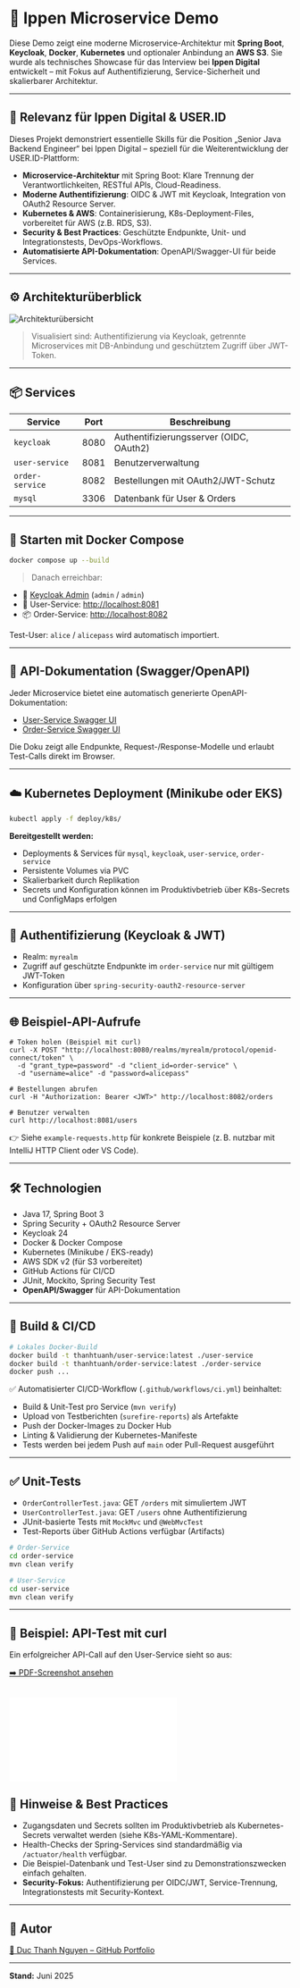 # 🧩 Ippen Microservice Demo

Diese Demo zeigt eine moderne Microservice-Architektur mit **Spring Boot**, **Keycloak**, **Docker**, **Kubernetes** und optionaler Anbindung an **AWS S3**. Sie wurde als technisches Showcase für das Interview bei **Ippen Digital** entwickelt – mit Fokus auf Authentifizierung, Service-Sicherheit und skalierbarer Architektur.

---

## 🎯 Relevanz für Ippen Digital & USER.ID

Dieses Projekt demonstriert essentielle Skills für die Position „Senior Java Backend Engineer“ bei Ippen Digital – speziell für die Weiterentwicklung der USER.ID-Plattform:

- **Microservice-Architektur** mit Spring Boot: Klare Trennung der Verantwortlichkeiten, RESTful APIs, Cloud-Readiness.
- **Moderne Authentifizierung**: OIDC & JWT mit Keycloak, Integration von OAuth2 Resource Server.
- **Kubernetes & AWS**: Containerisierung, K8s-Deployment-Files, vorbereitet für AWS (z.B. RDS, S3).
- **Security & Best Practices**: Geschützte Endpunkte, Unit- und Integrationstests, DevOps-Workflows.
- **Automatisierte API-Dokumentation**: OpenAPI/Swagger-UI für beide Services.

---

## ⚙️ Architekturüberblick

![Architekturübersicht](./docs/architecture.png)

> Visualisiert sind: Authentifizierung via Keycloak, getrennte Microservices mit DB-Anbindung und geschütztem Zugriff über JWT-Token.

---

## 📦 Services

| Service         | Port | Beschreibung                            |
|-----------------|------|------------------------------------------|
| `keycloak`      | 8080 | Authentifizierungsserver (OIDC, OAuth2) |
| `user-service`  | 8081 | Benutzerverwaltung                      |
| `order-service` | 8082 | Bestellungen mit OAuth2/JWT-Schutz      |
| `mysql`         | 3306 | Datenbank für User & Orders             |

---

## 🚀 Starten mit Docker Compose

```bash
docker compose up --build
```

> Danach erreichbar:

* 🔐 [Keycloak Admin](http://localhost:8080) (`admin` / `admin`)
* 👤 User-Service: [http://localhost:8081](http://localhost:8081)
* 📦 Order-Service: [http://localhost:8082](http://localhost:8082)

Test-User: `alice` / `alicepass` wird automatisch importiert.

---

## 📖 API-Dokumentation (Swagger/OpenAPI)

Jeder Microservice bietet eine automatisch generierte OpenAPI-Dokumentation:
- [User-Service Swagger UI](http://localhost:8081/swagger-ui.html)
- [Order-Service Swagger UI](http://localhost:8082/swagger-ui.html)

Die Doku zeigt alle Endpunkte, Request-/Response-Modelle und erlaubt Test-Calls direkt im Browser.

---

## ☁️ Kubernetes Deployment (Minikube oder EKS)

```bash
kubectl apply -f deploy/k8s/
```

**Bereitgestellt werden:**

* Deployments & Services für `mysql`, `keycloak`, `user-service`, `order-service`
* Persistente Volumes via PVC
* Skalierbarkeit durch Replikation
* Secrets und Konfiguration können im Produktivbetrieb über K8s-Secrets und ConfigMaps erfolgen

---

## 🔐 Authentifizierung (Keycloak & JWT)

* Realm: `myrealm`
* Zugriff auf geschützte Endpunkte im `order-service` nur mit gültigem JWT-Token
* Konfiguration über `spring-security-oauth2-resource-server`

---

## 🌐 Beispiel-API-Aufrufe

```http
# Token holen (Beispiel mit curl)
curl -X POST "http://localhost:8080/realms/myrealm/protocol/openid-connect/token" \
  -d "grant_type=password" -d "client_id=order-service" \
  -d "username=alice" -d "password=alicepass"

# Bestellungen abrufen
curl -H "Authorization: Bearer <JWT>" http://localhost:8082/orders

# Benutzer verwalten
curl http://localhost:8081/users
```

👉 Siehe `example-requests.http` für konkrete Beispiele (z. B. nutzbar mit IntelliJ HTTP Client oder VS Code).

---

## 🛠️ Technologien

* Java 17, Spring Boot 3
* Spring Security + OAuth2 Resource Server
* Keycloak 24
* Docker & Docker Compose
* Kubernetes (Minikube / EKS-ready)
* AWS SDK v2 (für S3 vorbereitet)
* GitHub Actions für CI/CD
* JUnit, Mockito, Spring Security Test
* **OpenAPI/Swagger** für API-Dokumentation

---

## 🔁 Build & CI/CD

```bash
# Lokales Docker-Build
docker build -t thanhtuanh/user-service:latest ./user-service
docker build -t thanhtuanh/order-service:latest ./order-service
docker push ...
```

✅ Automatisierter CI/CD-Workflow (`.github/workflows/ci.yml`) beinhaltet:

* Build & Unit-Test pro Service (`mvn verify`)
* Upload von Testberichten (`surefire-reports`) als Artefakte
* Push der Docker-Images zu Docker Hub
* Linting & Validierung der Kubernetes-Manifeste
* Tests werden bei jedem Push auf `main` oder Pull-Request ausgeführt

---

## ✅ Unit-Tests

* `OrderControllerTest.java`: GET `/orders` mit simuliertem JWT
* `UserControllerTest.java`: GET `/users` ohne Authentifizierung
* JUnit-basierte Tests mit `MockMvc` und `@WebMvcTest`
* Test-Reports über GitHub Actions verfügbar (Artifacts)

```bash
# Order-Service
cd order-service
mvn clean verify

# User-Service
cd user-service
mvn clean verify
```

---
## 📸 Beispiel: API-Test mit curl

Ein erfolgreicher API-Call auf den User-Service sieht so aus:

[➡️ PDF-Screenshot ansehen](./docs/curl-users.pdf)

![curl-users](./docs/curl-users.pdf)
---

## 📝 Hinweise & Best Practices

* Zugangsdaten und Secrets sollten im Produktivbetrieb als Kubernetes-Secrets verwaltet werden (siehe K8s-YAML-Kommentare).
* Health-Checks der Spring-Services sind standardmäßig via `/actuator/health` verfügbar.
* Die Beispiel-Datenbank und Test-User sind zu Demonstrationszwecken einfach gehalten.
* **Security-Fokus:** Authentifizierung per OIDC/JWT, Service-Trennung, Integrationstests mit Security-Kontext.

---

## 👤 Autor

[🔗 Duc Thanh Nguyen – GitHub Portfolio](https://github.com/thanhtuanh/bewerbung)

---

**Stand:** Juni 2025